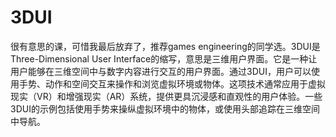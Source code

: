 # 3DUI
很有意思的课，可惜我最后放弃了，推荐games engineering的同学选。3DUI是Three-Dimensional User Interface的缩写，意思是三维用户界面。它是一种让用户能够在三维空间中与数字内容进行交互的用户界面。通过3DUI，用户可以使用手势、动作和空间交互来操作和浏览虚拟环境或物体。这项技术通常应用于虚拟现实（VR）和增强现实（AR）系统，提供更具沉浸感和直观性的用户体验。一些3DUI的示例包括使用手势来操纵虚拟环境中的物体，或使用头部追踪在三维空间中导航。
